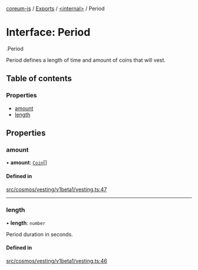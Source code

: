 [coreum-js](../README.md) / [Exports](../modules.md) / [<internal\>](../modules/internal_.md) / Period

# Interface: Period

[<internal>](../modules/internal_.md).Period

Period defines a length of time and amount of coins that will vest.

## Table of contents

### Properties

- [amount](internal_.Period.md#amount)
- [length](internal_.Period.md#length)

## Properties

### amount

• **amount**: [`Coin`](../modules/internal_.md#coin)[]

#### Defined in

[src/cosmos/vesting/v1beta1/vesting.ts:47](https://github.com/CooperFoundation/coreum-js/blob/d106c53/src/cosmos/vesting/v1beta1/vesting.ts#L47)

___

### length

• **length**: `number`

Period duration in seconds.

#### Defined in

[src/cosmos/vesting/v1beta1/vesting.ts:46](https://github.com/CooperFoundation/coreum-js/blob/d106c53/src/cosmos/vesting/v1beta1/vesting.ts#L46)
